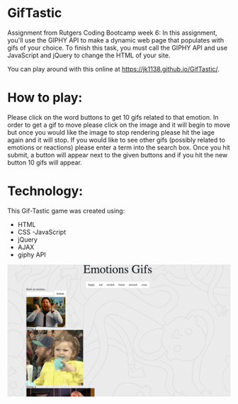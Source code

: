 # GifTastic
Assignment from Rutgers Coding Bootcamp week 6: In this assignment,  you'll use the GIPHY API to make a dynamic web page that populates with gifs of your choice. To finish this task, you must call the GIPHY API and use JavaScript and jQuery to change the HTML of your site.

You can play around with this online at https://jk1138.github.io/GifTastic/.


# How to play:
Please click on the word buttons to get 10 gifs related to that emotion. In order to get a gif to move please click on the image and it will begin to move but once you would like the image to stop rendering please hit the iage again and it will stop. 
If you would like to see other gifs (possibly related to emotions or reactions) please enter a term into the search box. Once you hit submit, a button will appear next to the given buttons and if you hit the new button 10 gifs will appear.

# Technology:
This Gif-Tastic game was created using:

- HTML
- CSS
-JavaScript
- jQuery
- AJAX
- giphy API

![screenshot of gif-tastic activity](screenshot.png)
